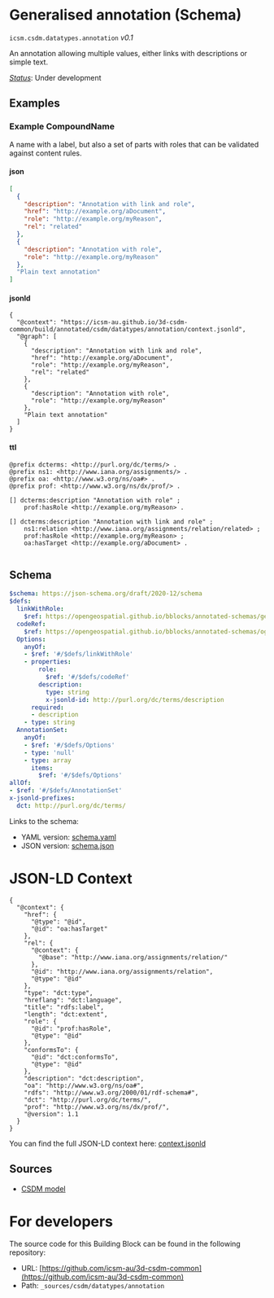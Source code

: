 
# Generalised annotation (Schema)

`icsm.csdm.datatypes.annotation` *v0.1*

An annotation allowing multiple values, either links with descriptions or simple text.

[*Status*](http://www.opengis.net/def/status): Under development

## Examples

### Example CompoundName
A name with a label, but also a set of parts with roles that can be validated against content rules.
#### json
```json
[
  {
    "description": "Annotation with link and role",
    "href": "http://example.org/aDocument",
    "role": "http://example.org/myReason",
    "rel": "related"
  },
  {
    "description": "Annotation with role",
    "role": "http://example.org/myReason"
  },
  "Plain text annotation"
]

```

#### jsonld
```jsonld
{
  "@context": "https://icsm-au.github.io/3d-csdm-common/build/annotated/csdm/datatypes/annotation/context.jsonld",
  "@graph": [
    {
      "description": "Annotation with link and role",
      "href": "http://example.org/aDocument",
      "role": "http://example.org/myReason",
      "rel": "related"
    },
    {
      "description": "Annotation with role",
      "role": "http://example.org/myReason"
    },
    "Plain text annotation"
  ]
}
```

#### ttl
```ttl
@prefix dcterms: <http://purl.org/dc/terms/> .
@prefix ns1: <http://www.iana.org/assignments/> .
@prefix oa: <http://www.w3.org/ns/oa#> .
@prefix prof: <http://www.w3.org/ns/dx/prof/> .

[] dcterms:description "Annotation with role" ;
    prof:hasRole <http://example.org/myReason> .

[] dcterms:description "Annotation with link and role" ;
    ns1:relation <http://www.iana.org/assignments/relation/related> ;
    prof:hasRole <http://example.org/myReason> ;
    oa:hasTarget <http://example.org/aDocument> .


```

## Schema

```yaml
$schema: https://json-schema.org/draft/2020-12/schema
$defs:
  linkWithRole:
    $ref: https://opengeospatial.github.io/bblocks/annotated-schemas/geo/json-fg/link-role/schema.yaml
  codeRef:
    $ref: https://opengeospatial.github.io/bblocks/annotated-schemas/ogc-utils/iri-or-curie/schema.yaml
  Options:
    anyOf:
    - $ref: '#/$defs/linkWithRole'
    - properties:
        role:
          $ref: '#/$defs/codeRef'
        description:
          type: string
          x-jsonld-id: http://purl.org/dc/terms/description
      required:
      - description
    - type: string
  AnnotationSet:
    anyOf:
    - $ref: '#/$defs/Options'
    - type: 'null'
    - type: array
      items:
        $ref: '#/$defs/Options'
allOf:
- $ref: '#/$defs/AnnotationSet'
x-jsonld-prefixes:
  dct: http://purl.org/dc/terms/

```

Links to the schema:

* YAML version: [schema.yaml](https://icsm-au.github.io/3d-csdm-common/build/annotated/csdm/datatypes/annotation/schema.json)
* JSON version: [schema.json](https://icsm-au.github.io/3d-csdm-common/build/annotated/csdm/datatypes/annotation/schema.yaml)


# JSON-LD Context

```jsonld
{
  "@context": {
    "href": {
      "@type": "@id",
      "@id": "oa:hasTarget"
    },
    "rel": {
      "@context": {
        "@base": "http://www.iana.org/assignments/relation/"
      },
      "@id": "http://www.iana.org/assignments/relation",
      "@type": "@id"
    },
    "type": "dct:type",
    "hreflang": "dct:language",
    "title": "rdfs:label",
    "length": "dct:extent",
    "role": {
      "@id": "prof:hasRole",
      "@type": "@id"
    },
    "conformsTo": {
      "@id": "dct:conformsTo",
      "@type": "@id"
    },
    "description": "dct:description",
    "oa": "http://www.w3.org/ns/oa#",
    "rdfs": "http://www.w3.org/2000/01/rdf-schema#",
    "dct": "http://purl.org/dc/terms/",
    "prof": "http://www.w3.org/ns/dx/prof/",
    "@version": 1.1
  }
}
```

You can find the full JSON-LD context here:
[context.jsonld](https://icsm-au.github.io/3d-csdm-common/build/annotated/csdm/datatypes/annotation/context.jsonld)

## Sources

* [CSDM model](https://github.com/icsm-au/3d-csdm)

# For developers

The source code for this Building Block can be found in the following repository:

* URL: [https://github.com/icsm-au/3d-csdm-common](https://github.com/icsm-au/3d-csdm-common)
* Path: `_sources/csdm/datatypes/annotation`

